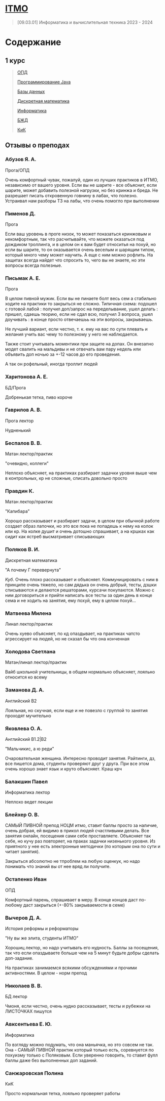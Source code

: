 # [ITMO](https://itmo.ru)

> [09.03.01] Информатика и вычислительная техника 2023 - 2024

# Содержание

## 1 курс

> [ОПД](BasicsOfProfessionalActivity,%20ОПД)
> 
> [Программирование Java](ProgrammingJava,%20Программирование)
> 
> [Базы данных](Databases,%20Базы%20Данных)
> 
> 
> [Дискретная математика](DiscreteMath,%20Дискретная%20математика)
> 
> [Информатика](Informatics,%20Информатика)
> 
> [БЖД](Lifesafety,%20БЖД)
> 
> [КиК](КиК)

## Отзывы о преподах

### Абузов Я. А.

Прога/ОПД

Очень комфортный чувак, пожалуй, один из лучших практиков в ИТМО, независимо от вашего уровня. Если вы не шарите - все объяснит, если шарите, может добавить полезной нагрузки, но без кринжа и бреда. Не разрешает писать откровенную говнину в лабах, что полезно. Устраивал нам разборы ТЗ на лабы, что очень помогло при выполнении

### Пименов Д.

Прога

Если ваш уровень в проге низок, то может показаться кринжовым и некомфортным, так что расчитывайте, что можете оказаться под дождиком троллинга, и в целом он к вам будет относитья на похуй, но если вы шарите, то он оказывается очень веселым и шарящим типом, который много чему может научить. А еще с ним можно рофлить. На защитах всегда найдет что спросить то, чего вы не знаете, но эти вопросы всегда полезные.

### Письмак А. Е.

Прога

В целом пивной мужик. Если вы не пинаете болт весь сем а стабильно ходите на практики то закрыться не сложно. Типичная схема: подошел с готовой лабой : получил доп/запрос на переделывание, ушел делать : пришел, сдаешь теорию, если не сдал всю, получил 3 вопроса, ушел доучивать : в конце просто отвечаешьь на эти вопросы, закрываешь.

Не лучший вариант, если честно, т. к. ему на вас по сути плевать и желания учить вас чему то полезному у него не наблюдается.

Также стоит учитывать моментики при защите на допах. Он внезапно модет свалить на мальдивы и не отвечать вам пару недель или объявить доп ночью за +-12 часов до его проведения. 

А так он рофельный, иногда троллит людей

### Харитонова А. Е.

БД/Прога

Добренькая тетка, пиво короче

### Гаврилов А. В.

Прога лектор

Нудненький

### Беспалов В. В.

Матан лектор/практик

"очевидно, коллеги"

Неплохо объясняет, на практиках разбирает задачки уровня выше чем в контрольных, кр не сложные, списать довольно просто

### Правдин К.

Матан лектор/практик

"Капибара"

Хорошо рассказывает и разбирает задачи, в целом при обычной работе создает образ лапочки, но это все пока не попадешь к нему на колок или кр. На колке душит и очень дотошно спрашивает, а на кршках как сидит как ястреб высматривает списывающих

### Поляков В. И.

Дискретная математика

"А почему Г перевернута"

*Куб*. Очень плохо рассказывает и объясняет. Коммуницировать с ним в принципе очень тяжело, но сам дядька он очень добрый, тесты, дзшки списываются и делаются решаторами, курсачи покупаются. Можно  с ним договориться и прийти написать все тесты за один день в конце сема и не ходить на  занятия, ему похуй, ему в целом похуй...

### Матвеева Милена

Линал лектор/практик

Очень хуево объясняет, по кд опаздывает, на практиках чатсто агрессирует на людей, но не сказал бы что она конченная

### Холодова Светлана

Матан/линал лектор/практик

Вайб школьной учительницы, в общем нормально объясняет, лояльно относится ко всему

### Заманова Д. А.

Английский B2

Лояльная, но скучная, если еще и не повезло с группой то занятия проходят мучительно

### Яковлева О. А.

Английский B1.2|B2

"Мальчикис, а ю реди"

Очаровательная женщина. Интересно проводит занятия. Райтинги, дз, все пишется дома, студенты проверяют друг у друга. При все этом очень хорошо знает язык и круто объясняет. Краш крч

### Балакшин Павел

Информатика лектор

Неплохо ведет лекции 

### Блейхер О. В.

САМЫЙ ПИВНОЙ препод НОЦМ итмо, ставит баллы просто за наличие, очень добрая, ей видимо в прикол людей счастливыми делать. Все занятия онлайн, посещения сами себе проставляете. Объясняет так себе, но кучу раз повторяет, на праках задачки низенького уровня. Из приятного у нее есть электронные методички (по которым она по сути и читает занятия).

Закрыться абсолютно не тпроблем на любую оценкук, но надо понимать что знаний вы от нее вряд ли получите.

### Остапенко Иван

ОПД

Комфортный парень, спрашивает в меру. В конце концов даст по-любому даст закрыться (+-80% закрываемости в семе)

### Вычеров Д. А.

История реформы и реформаторы

"Ну вы же элита, студенты ИТМО"

Хорошиц лектор, но надо учитывать его нудность. Баллы за посещения, так что если опаздываете больше чем на 5 минут будьте добры сделать доп-задание.

На практиках занимаемся всякими обсуждениями и прочими активностями. В целом - норм препод

### Николаев В. В.

БД лектор

Чмоня, если честно, очень нудно рассказывает, тесты и рубежки на ЛИСТОЧКАХ пишутся 

### Авксентьева Е. Ю.

Информатика

По взгляду можно подумать, что она маньячка, но это совсем не так. Она - САМЫЙ ПИВНОЙ практик который только есть, соревнуется по похуизму только с Поляковым. Если уверенно говорить, то ставит фулл баллы даже без выполненных доп заданий.

### Санжаровская Полина

КиК

Просто нормальная тетка, лояльно проверяет работы
